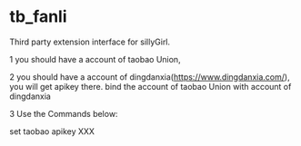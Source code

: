 # tb_fanli

Third party extension interface for sillyGirl.

1 you should have a account of taobao Union,

2 you should have a account of dingdanxia(https://www.dingdanxia.com/), you will get apikey there. bind the account of taobao Union with account of dingdanxia

3 Use the Commands below:

set taobao apikey XXX
